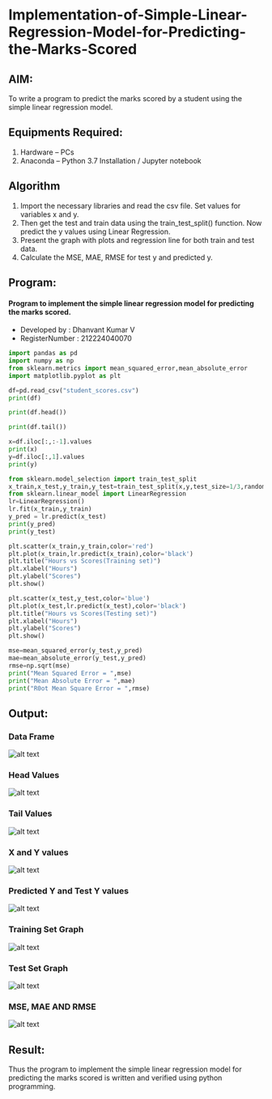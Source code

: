 # Implementation-of-Simple-Linear-Regression-Model-for-Predicting-the-Marks-Scored

## AIM:
To write a program to predict the marks scored by a student using the simple linear regression model.

## Equipments Required:
1. Hardware – PCs
2. Anaconda – Python 3.7 Installation / Jupyter notebook

## Algorithm
1. Import the necessary libraries and read the csv file. Set values for variables x and y.
2. Then get the test and train data using the train_test_split() function. Now predict the y values using Linear Regression.
3. Present the graph with plots and regression line for both train and test data.
4. Calculate the MSE, MAE, RMSE for test y and predicted y.

## Program:

#### Program to implement the simple linear regression model for predicting the marks scored.
* Developed by : Dhanvant Kumar V
* RegisterNumber :  212224040070

```python
import pandas as pd
import numpy as np
from sklearn.metrics import mean_squared_error,mean_absolute_error
import matplotlib.pyplot as plt

```
```python
df=pd.read_csv("student_scores.csv")
print(df)
```
```python
print(df.head())
```
```python
print(df.tail())
```
```python
x=df.iloc[:,:-1].values
print(x)
y=df.iloc[:,1].values
print(y)
```
```python
from sklearn.model_selection import train_test_split
x_train,x_test,y_train,y_test=train_test_split(x,y,test_size=1/3,random_state=0)
from sklearn.linear_model import LinearRegression
lr=LinearRegression()
lr.fit(x_train,y_train)
y_pred = lr.predict(x_test)
print(y_pred)
print(y_test)
```
```python
plt.scatter(x_train,y_train,color='red')
plt.plot(x_train,lr.predict(x_train),color='black')
plt.title("Hours vs Scores(Training set)")
plt.xlabel("Hours")
plt.ylabel("Scores")
plt.show()
```
```python
plt.scatter(x_test,y_test,color='blue')
plt.plot(x_test,lr.predict(x_test),color='black')
plt.title("Hours vs Scores(Testing set)")
plt.xlabel("Hours")
plt.ylabel("Scores")
plt.show()
```
```python
mse=mean_squared_error(y_test,y_pred)
mae=mean_absolute_error(y_test,y_pred)
rmse=np.sqrt(mse)
print("Mean Squared Error = ",mse)
print("Mean Absolute Error = ",mae)
print("R0ot Mean Square Error = ",rmse)
```

## Output:
### Data Frame 
![alt text](/images/image.png)
### Head Values
![alt text](/images/image-2.png)
### Tail Values
![alt text](/images/image-1.png)
### X and Y values
![alt text](/images/image-8.png)
### Predicted Y and Test Y values
![alt text](/images/image-4.png)
### Training Set Graph
![alt text](/images/image-5.png)
### Test Set Graph
![alt text](/images/image-6.png)
### MSE, MAE AND RMSE
![alt text](/images/image-9.png)

## Result:
Thus the program to implement the simple linear regression model for predicting the marks scored is written and verified using python programming.
